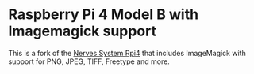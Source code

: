 # Raspberry Pi 4 Model B with Imagemagick support

This is a fork of the [Nerves System Rpi4](https://github.com/nerves-project/nerves_system_rpi4) that includes ImageMagick with support for PNG, JPEG, TIFF, Freetype and more.

